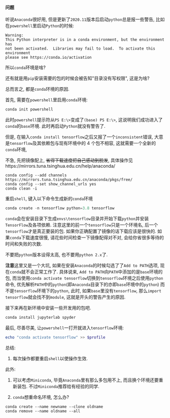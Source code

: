 #### 问题

听说`Anaconda`很好用, 但是更新了`2020.11`版本后启动`python`总是报一些警告, 比如在`powershell`里启动`Python`的时候:

```
Warning:
This Python interpreter is in a conda environment, but the environment has
not been activated.  Libraries may fail to load.  To activate this environment
please see https://conda.io/activation
```

所以`conda`环境是啥?

还有就是用`pip`安装需要的包的时候会被告知"目录没有写权限", 这是为啥?

总而言之, 都是`conda`环境的原因.

首先, 需要在`powershell`里启用`conda`环境:

```powershell
conda init powershell
```

此时`powershell`提示符从`PS E:\>`变成了`(base) PS E:\>`, 这说明我们成功进入了`conda`的`base`环境. 此时再启动`Python`就没有警告了.

但是, 在输入`conda install tensorflow`之后又报了一个`inconsistent`错误, 大意是`tensorflow`及其依赖包与现有环境中的 4 个包不相容, 这就需要一个全新的`conda`环境,

不急, 先把镜像配上, ~~省得下载速度把自己感动到脱发~~, 具体操作见https://mirrors.tuna.tsinghua.edu.cn/help/anaconda/

```
conda config --add channels https://mirrors.tuna.tsinghua.edu.cn/anaconda/pkgs/free/
conda config --set show_channel_urls yes
conda clean -i
```

重启`shell`, 键入以下命令生成新的`conda`环境

```powershell
conda create -n tensorflow python=3.8 tensorflow
```

`conda`会在安装目录下生成`envs\tensorflow`目录并开始下载`python`并安装`TensorFlow`及各项依赖. 注意这里的前一个`tensorflow`只是一个环境名, 后一个`tensorflow`才是真正要装的包. 如果你正确配置了镜像的话下载应该是很快的. 如果`conda`下载速度很慢, 请花些时间检查一下镜像配得对不对, 会给你省很多等待的时间和失败的次数.

不要把`python`版本设得太高, 也不要用`python 2.x`了.

**注意**这里又是一个大坑, 如果在安装`Anaconda`的时候勾选了了`Add to PATH`选项, 现在`conda`就不会正常工作了. 具体说来, `Add to PATH`向`PATH`中添加的是`base`环境的包, 而当使用`conda activate tensorflow`切换到`tensorflow`环境之后使用`python`命令, 优先解析`PATH`中的`python`(即`Anaconda`目录下的亦即`base`环境中的`python`) 而不是`tensorflow`环境下的`python`, 此时, 如果`base`里没有`tensorflow`, 那么`import tensorflow`就会找不到`module`, 这就是开头的警告产生的原因.

接下来再在新环境中安装一些开发用的包吧.

```powershell
conda install jupyterlab spyder
```

最后, 尽善尽美, 让`powershell`一打开就进入`tensorflow`环境:

```powershell
echo "conda activate tensorflow" >> $profile
```

总结:

1. 每次操作都要重启`shell`以使操作生效.

此外:

1. 可以考虑`Miniconda`, 毕竟`Anaconda`里有那么多包用不上, 而且换个环境还要重新装包. 不过`Miniconda`推荐给有经验的同学.

2. `conda`想重命名环境, 怎么办?

```
conda create --name newname --clone oldname
conda remove --name oldname --all
```
